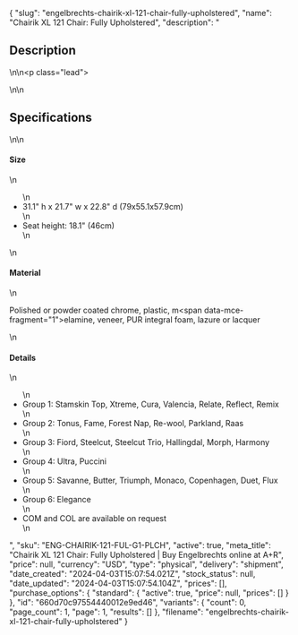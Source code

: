 {
  "slug": "engelbrechts-chairik-xl-121-chair-fully-upholstered",
  "name": "Chairik XL 121 Chair: Fully Upholstered",
  "description": "<h2>Description</h2>\n<!-- split -->\n<p class=\"lead\"> </p>\n<!-- split -->\n<h2>Specifications</h2>\n<!-- split -->\n<h4>Size</h4>\n<ul>\n<li>31.1\" h x 21.7\" w x 22.8\" d (79x55.1x57.9cm)</li>\n<li>Seat height: 18.1\" (46cm)</li>\n</ul>\n<h4>Material</h4>\n<p>Polished or powder coated chrome, plastic, m<span data-mce-fragment=\"1\">elamine, veneer, P</span>UR integral foam, lazure or lacquer</p>\n<h4>Details</h4>\n<ul>\n<li>Group 1: Stamskin Top, Xtreme, Cura, Valencia, Relate, Reflect, Remix</li>\n<li>Group 2: Tonus, Fame, Forest Nap, Re-wool, Parkland, Raas</li>\n<li>Group 3: Fiord, Steelcut, Steelcut Trio, Hallingdal, Morph, Harmony</li>\n<li>Group 4: Ultra, Puccini</li>\n<li>Group 5: Savanne, Butter, Triumph, Monaco, Copenhagen, Duet, Flux</li>\n<li>Group 6: Elegance</li>\n<li>COM and COL are available on request</li>\n</ul>",
  "sku": "ENG-CHAIRIK-121-FUL-G1-PLCH",
  "active": true,
  "meta_title": "Chairik XL 121 Chair: Fully Upholstered | Buy Engelbrechts online at A+R",
  "price": null,
  "currency": "USD",
  "type": "physical",
  "delivery": "shipment",
  "date_created": "2024-04-03T15:07:54.021Z",
  "stock_status": null,
  "date_updated": "2024-04-03T15:07:54.104Z",
  "prices": [],
  "purchase_options": {
    "standard": {
      "active": true,
      "price": null,
      "prices": []
    }
  },
  "id": "660d70c97554440012e9ed46",
  "variants": {
    "count": 0,
    "page_count": 1,
    "page": 1,
    "results": []
  },
  "filename": "engelbrechts-chairik-xl-121-chair-fully-upholstered"
}